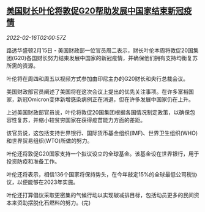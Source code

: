 <!--1644978662000-->
[美国财长叶伦将敦促G20帮助发展中国家结束新冠疫情](https://cn.reuters.com/article/us-yellen-g20-covid19-pandemic-0216-idCNKBS2KL05D)
------

<div><i>2022-02-16T02:00:57Z</i></div><p>路透华盛顿2月15日 - 美国财政部一位官员周二表示，财长叶伦本周将敦促20国集团(G20)各国财长努力结束发展中国家的新冠疫情，并确保他们拥有支持均衡复苏所需的资源。</p><p>叶伦将在周四和周五以视频方式参加由印尼主办的G20财长和央行总裁会议。</p><p>美国财政部官员阐述了美国将在这次会议上提出的优先关注事项。在许多富裕国家，新冠Omicron变体新增感染病例正在消退，但在许多发展中国家仍在上升。</p><p>上述美国财政部官员说，叶伦将敦促20国集团根据各国情况制定政策，以确保包容性复苏，并缩小较贫穷国家在获得疫苗能力方面的差距。</p><p>该官员说，这包括支持世界银行、国际货币基金组织(IMF)、世界卫生组织(WHO)和世界贸易组织(WTO)所做的努力。</p><p>叶伦还将敦促G20国家支持一个拟议设立的全球基金。该基金设在世界银行，用于投资防疫和准备工作。</p><p>叶伦还将表示，相信136个国家将保持势头，在今年敲定15%的全球最低公司税协议，以便能够在2023年实施。</p><p>叶伦还打算倡议采取更密集的气候行动以实现碳减排目标，包括动员更多的民间资本来资助摆脱化石燃料的努力。(完)</p>
